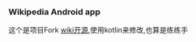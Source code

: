 ### Wikipedia Android app

这个是项目Fork [wiki开源](https://github.com/wikimedia/apps-android-wikipedia),使用kotlin来修改,也算是练练手

